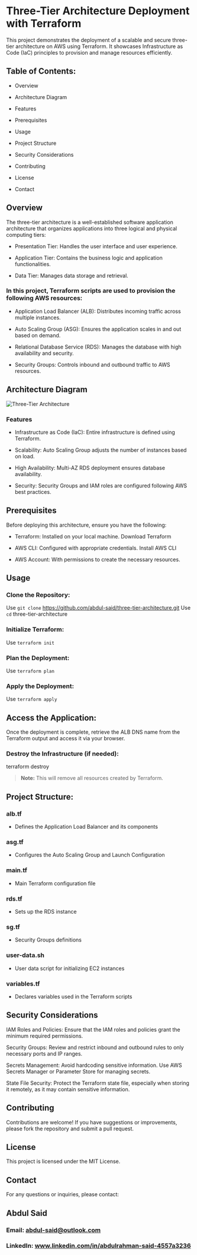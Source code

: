 # Three-Tier Architecture Deployment with Terraform
This project demonstrates the deployment of a scalable and secure three-tier architecture on AWS using Terraform. It showcases Infrastructure as Code (IaC) principles to provision and manage resources efficiently.

## Table of Contents:
 -  Overview

 -  Architecture Diagram

 -  Features

 -  Prerequisites

 -  Usage

 -  Project Structure

 -  Security Considerations

 -  Contributing

 -  License

 -  Contact

## Overview
The three-tier architecture is a well-established software application architecture that organizes applications into three logical and physical computing tiers:

 -  Presentation Tier: Handles the user interface and user experience.

 -  Application Tier: Contains the business logic and application functionalities.

 -  Data Tier: Manages data storage and retrieval.

### In this project, Terraform scripts are used to provision the following AWS resources:

 -  Application Load Balancer (ALB): Distributes incoming traffic across multiple instances.

 -  Auto Scaling Group (ASG): Ensures the application scales in and out based on demand.

 -  Relational Database Service (RDS): Manages the database with high availability and security.

 -  Security Groups: Controls inbound and outbound traffic to AWS resources.

## Architecture Diagram

 ![Three-Tier Architecture](https://camo.githubusercontent.com/4f636bf8243285c516081cb33c43105721830bcab3cff5c3888d9f524ed9e9fa/68747470733a2f2f6d69726f2e6d656469756d2e636f6d2f6d61782f3736312f312a44767576784550657543676a65664a75676a344964672e6a706567)


### Features
 -  Infrastructure as Code (IaC): Entire infrastructure is defined using Terraform.

 -  Scalability: Auto Scaling Group adjusts the number of instances based on load.

 -  High Availability: Multi-AZ RDS deployment ensures database availability.

 -  Security: Security Groups and IAM roles are configured following AWS best practices.

## Prerequisites
Before deploying this architecture, ensure you have the following:

 - Terraform: Installed on your local machine. Download Terraform

 - AWS CLI: Configured with appropriate credentials. Install AWS CLI

 - AWS Account: With permissions to create the necessary resources.

## Usage
### Clone the Repository:

Use `git clone` https://github.com/abdul-said/three-tier-architecture.git
Use `cd` three-tier-architecture

### Initialize Terraform:
  Use `terraform init`

### Plan the Deployment:
 Use  `terraform plan`

### Apply the Deployment:
  Use `terraform apply`


## Access the Application:

Once the deployment is complete, retrieve the ALB DNS name from the Terraform output and access it via your browser.

### Destroy the Infrastructure (if needed):
  terraform destroy
>**Note:** This will remove all resources created by Terraform.

## Project Structure:

### alb.tf            
 - Defines the Application Load Balancer and its components
### asg.tf           
 - Configures the Auto Scaling Group and Launch Configuration
### main.tf          
 - Main Terraform configuration file
### rds.tf            
- Sets up the RDS instance
### sg.tf             
- Security Groups definitions
### user-data.sh      
- User data script for initializing EC2 instances
### variables.tf      
- Declares variables used in the Terraform scripts


## Security Considerations
IAM Roles and Policies: Ensure that the IAM roles and policies grant the minimum required permissions.

Security Groups: Review and restrict inbound and outbound rules to only necessary ports and IP ranges.

Secrets Management: Avoid hardcoding sensitive information. Use AWS Secrets Manager or Parameter Store for managing secrets.

State File Security: Protect the Terraform state file, especially when storing it remotely, as it may contain sensitive information.

## Contributing
Contributions are welcome! If you have suggestions or improvements, please fork the repository and submit a pull request.

## License
This project is licensed under the MIT License.

## Contact
For any questions or inquiries, please contact:

## Abdul Said
### Email: abdul-said@outlook.com
### LinkedIn: www.linkedin.com/in/abdulrahman-said-4557a3236

